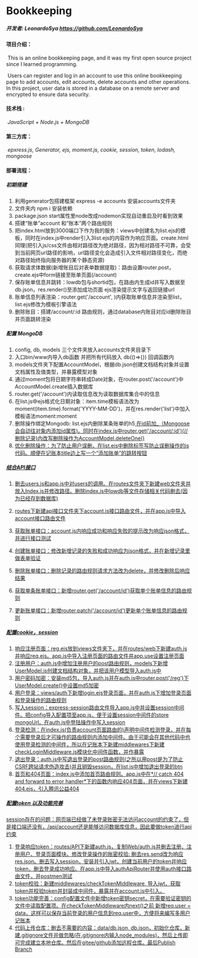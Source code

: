 # Bookkeeping

##### 开发者:  LeonardoSya    https://github.com/LeonardoSya

#### 项目介绍：

​	This is an online bookkeeping page, and it was my first open source project since I learned programming.

​	Users can register and log in an account to use this online bookkeeping page to add accounts, edit accounts, delete accounts and other operations. In this project, user data is stored in a database on a remote server and encrypted to ensure data security.

#### 技术栈 :

​	*JavaScript + Node.js + MongoDB*

#### 第三方库：

​	*epxress.js, Generator, ejs, moment.js, cookie, session, token, lodash, mongoose*



#### 部署流程：

##### 初期搭建

1. 利用generator包搭建框架  express -e accounts 安装accounts文件夹
2. 文件夹内 npm i 安装依赖
3. package.json  start属性里node改成nodemon实现自动重启及时看到效果
4. 搭建“账单”account 和“账本”两个路由规则
5. 把index.html放到3000端口下作为我的服务：views中创建名为list.ejs的模板，同时在index.js中render引入3list.ejs的内容作为响应页面。create.html同理(把引入js/css文件由相对路径改为绝对路径，因为相对路径不可靠，会受到当前网页url路径的影响，url路径变化会造成引入文件相对路径变化，而绝对路径始终指向服务器的某个静态资源)
6. 获取请求体数据(新增账目后对表单数据提取)：路由设置router.post，create.ejs中form链接至账单页面(/account)
7. 保存账单信息并跳转：lowdb包与shortid包，在路由内生成id并写入数据至db.json，res.render()至添加成功页面 ejs渲染提示文字与返回链接url
8. 账单信息列表渲染：router.get('/account', )内获取账单信息并渲染至list，list.ejs修改为模板引擎语法
9. 删除账目：搭建/account/:id 路由规则，通过database内账目对应id删除账目并页面跳转渲染

##### 配置 MongoDB

1. config, db, models 三个文件夹放入accounts文件夹目录下
2. 入口bin/www内导入db函数 并把所有代码放入 db(()=>{}) 回调函数内
3. models文件夹下配置AccountModel，根据db.json创建文档结构对象并设置文档属性及值类型，并暴露模型对象
4. 通过moment包将日期字符串转成Date对象，在router.post('/account')中AccountModel.create插入数据库
5. router.get('/account')内读取信息改为读取数据库集合中的信息
6. 在list.js中ejs格式化日期对象：item.time模板语法改为moment(item.time).format('YYYY-MM-DD')，并在res.render('list')中加入模板语法moment:moment
7. 删除操作绑定Mongodb: list.ejs内删除某条账单的h5<a href="/account/<%= item._id %>"> 在id前加_（Mongoose会自动往对象内添加id属性)。同时在index.js中router.get('/account/:id')(// 删除记录)内改写删除操作为AccountModel.deleteOne()
8. 优化删除操作：为了防止用户误删，在list.ejs中删除标签写防止误删操作的js代码。顺便在记账本title边上写一个“添加账单”的跳转按钮

##### 结合API接口

1. 删去users.js和app.js中对users的调用。在routes文件夹下新建web文件夹并放入Index.js并修改路径。删除index.js中lowdb等文件存储相关代码删去(因为已经存到数据库)

2. routes下新建api接口文件夹下account.js接口路由文件，并在app.js中导入account接口路由文件

3. 获取账单接口：account.js内响应成功和响应失败的提示改为响应json格式，并进行接口测试
4. 创建账单接口：修改新增记录的失败和成功响应为json格式，并在新增记录里做表单验证
5. 删除账单接口：删除记录的路由规则请求方法改为delete，并修改删除后响应结果
6. 获取单条账单接口：新增router.get('/account/id')获取单个账单信息的路由规则
7. 更新账单接口：新增router.patch('/account/id')更新单个账单信息的路由规则

##### 配置cookie，session

1. 响应注册页面：reg.ejs放到views文件夹下，并在routes/web下新建auth.js并响应req.ejs。app.js中导入注册页面的路由文件并app.use设置注册页面
2. 注册用户：auth.js中增加注册用户的post路由规则，models下新增UserModel.js创建文档结构对象，并把该用户模型导入auth.js中
3. 用户密码加密：安装md5包，导入auth.js并在auth.js中router.post('/reg')下UserModel.create()中设置md5加密
4. 用户登录：views/auth下新增login.ejs登录页面，并在auth.js下增加登录页面和登录操作的路由规则
5. 写入session：express-session路由文件导入app.js中并设置session中间件。把config导入配置项至app.js，便于设置session中间件的store mongoUrl。在auth.js中登陆操作中写入session
6. 登录检测：在index.js(负责account页面路由的)声明中间件检测登录，并在每个需要登录后才可操作的路由规则内添加中间件。由于可能会在其他代码中也使用登录检测的中间件，所以在记账本下新建middlewares下新建checkLoginMiddleware.js模块化中间件函数，并作暴露
7. 退出登录：auth.js中写退出登录的post路由规则(之所以用post是为了防止CSRF跨站请求伪造攻击)并且销毁session，在list,js中增加退出登录的btn
8. 首页和404页面：index.js中添加首页路由规则。app.js中在*// catch 404 and forward to error handler*下的函数内响应404页面，并在views下新建404.ejs，引入腾讯公益404

##### 配置token 以及功能完善

session存在的问题：网页端已经做了未登录账密无法访问account的约束了，但是接口端还没有，/api/account还是能够访问数据库信息，因此要做token进行api约束

1. 登录响应token：routes/API下新建auth.js，复制Web/auth.js并删去注册、注册用户、登录页面模块。修改登录操作的账密校验: 删去res.send改为响应res.json。删去写入session，安装并引入jwt，创建当前用户的token并响应token，删去登录成功响应。在app.js中导入authApiRouter并使用auth接口路由文件，并postmen测试
2. token校验：新建middlewares/checkTokenMiddleware, 导入jwt，获取token并校验token并封装成中间件，暴露并在account.js中引入。
3. token功能完善：config配置文件中新增token密钥secret，在需要验证密钥的文件中读取配置项。在checkTokenMiddleware内next()之前 新增req.user = data，这样可以保存当前登录的用户信息到req.user中，方便将来编写多用户记账本
4. 代码上传仓库：删去不需要的内容：data/db.json, db.json，初始化仓库，新建.gitignore文件并做忽略(在.gitignore内输入node_modules)，然后上传即可完成建立本地仓库。然后在gitee/github添加远程仓库。最后Publish Branch
